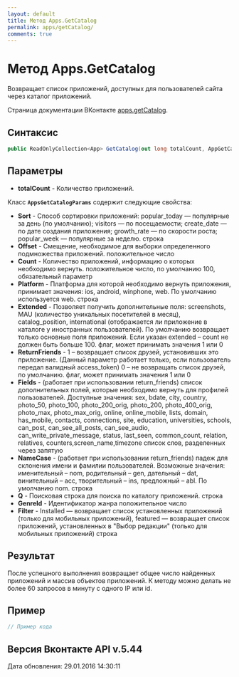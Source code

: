 ```yaml
---
layout: default
title: Метод Apps.GetCatalog
permalink: apps/getCatalog/
comments: true
---
```

# Метод Apps.GetCatalog
Возвращает список приложений, доступных для пользователей сайта через каталог приложений.

Страница документации ВКонтакте [apps.getCatalog](https://vk.com/dev/apps.getCatalog).
## Синтаксис
``` csharp
public ReadOnlyCollection<App> GetCatalog(out long totalCount, AppGetCatalogParams @params)
```

## Параметры
+ **totalCount** - Количество приложений.

Класс **`AppsGetCatalogParams`** содержит следующие свойства:

+ **Sort** - Способ сортировки приложений: 
popular_today — популярные за день (по умолчанию); 
visitors — по посещаемости; 
create_date — по дате создания приложения; 
growth_rate — по скорости роста; 
popular_week — популярные за неделю. 
строка
+ **Offset** - Смещение, необходимое для выборки определенного подмножества приложений. положительное число
+ **Count** - Количество приложений, информацию о которых необходимо вернуть. положительное число, по умолчанию 100, обязательный параметр
+ **Platform** - Платформа для которой необходимо вернуть приложения, принимает значения: ios, android, winphone, web. По умолчанию используется web. строка
+ **Extended** - Позволяет получить дополнительные поля: screenshots, MAU (количество уникальных посетителей в месяц), catalog_position, international (отображается ли приложение в каталоге у иностранных пользователей). По умолчанию возвращает только основные поля приложений. Если указан extended – count не должен быть больше 100. флаг, может принимать значения 1 или 0
+ **ReturnFriends** - 1 – возвращает список друзей, установивших это приложение. (Данный параметр работает только, если пользователь передал валидный access_token) 0 – не возвращать список друзей, по умолчанию. флаг, может принимать значения 1 или 0
+ **Fields** - (работает при использовании return_friends) список дополнительных полей, которые необходимо вернуть для профилей пользователей. 
Доступные значения: sex, bdate, city, country, photo_50, photo_100, photo_200_orig, photo_200, photo_400_orig, photo_max, photo_max_orig, online, online_mobile, lists, domain, has_mobile, contacts, connections, site, education, universities, schools, can_post, can_see_all_posts, can_see_audio, can_write_private_message, status, last_seen, common_count, relation, relatives, counters,screen_name,timezone список слов, разделенных через запятую
+ **NameCase** - (работает при использовании return_friends) падеж для склонения имени и фамилии пользователей. Возможные значения: именительный – nom, родительный – gen, дательный – dat, винительный – acc, творительный – ins, предложный – abl. По умолчанию nom. строка
+ **Q** - Поисковая строка для поиска по каталогу приложений. строка
+ **GenreId** - Идентификатор жанра положительное число
+ **Filter** - Installed — возвращает список установленных приложений (только для мобильных приложений), 
featured — возвращает список приложений, установленных в "Выбор редакции" (только для мобильных приложений) строка

## Результат
После успешного выполнения возвращает общее число найденных приложений и массив объектов приложений. 
К методу можно делать не более 60 запросов в минуту с одного IP или id.

## Пример
``` csharp
// Пример кода
```

## Версия Вконтакте API v.5.44
Дата обновления: 29.01.2016 14:30:11
